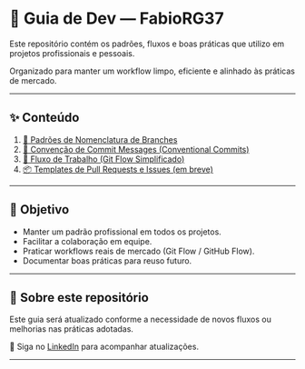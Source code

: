 # 📘 Guia de Dev — FabioRG37

Este repositório contém os padrões, fluxos e boas práticas que utilizo em projetos profissionais e pessoais.

Organizado para manter um workflow limpo, eficiente e alinhado às práticas de mercado.

---

## ✨ Conteúdo

1. [📂 Padrões de Nomenclatura de Branches](docs/padroes-de-branches.md)
2. [📝 Convenção de Commit Messages (Conventional Commits)](docs/convencao-de-commits.md)
3. [🔄 Fluxo de Trabalho (Git Flow Simplificado)](docs/fluxo-de-trabalho.md)
4. [📦 Templates de Pull Requests e Issues (em breve)](#)

---

## 🎯 Objetivo

- Manter um padrão profissional em todos os projetos.
- Facilitar a colaboração em equipe.
- Praticar workflows reais de mercado (Git Flow / GitHub Flow).
- Documentar boas práticas para reuso futuro.

---

## 📌 Sobre este repositório

Este guia será atualizado conforme a necessidade de novos fluxos ou melhorias nas práticas adotadas.

🔗 Siga no [LinkedIn](https://www.linkedin.com/in/f%C3%A1bio-gon%C3%A7alves-509bb330/) para acompanhar atualizações.

---

